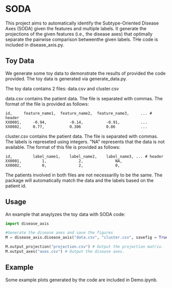 # SODA
This project aims to automatically identify the Subtype-Oriented Disease Axes (SODA) given the features and multiple labels. It generate the projections of the given features (i.e., the disease axes) that optimally separate the pairwise comparison betweenthe given labels. THe code is included in disease_axis.py.

## Toy Data
We generate some toy data to demonstrate the results of provided the code provided. The toy data is generated via generate_data.py.

The toy data contains 2 files: data.csv and cluster.csv

data.csv contains the patient data. The file is separated with commas. The format of the file is provided as follows:
  
```
id,     feature_name1,  feature_name2,  feature_name3,     ... # header
XX0001,     -0.94,          -0.14,          -0.91,         ...
XX0002,     0.77,           0.306           0.86           ...
```


cluster.csv contains the patient data. The file is separated with commas. The labels is represeted using integers. "NA" represents that the data is not available. The format of this file is provided as follows:

```
id,         label_name1,    label_name2,    label_name3, ... # header
XX0001,         1,              2,              NA,
XX0002,         0,              2,              0,
```

The patients involved in both files are not necessarilly to be the same. The package will automatically match the data and the labels based on the patient id.

## Usage

An example that anaylyzes the toy data with SODA code:

```python
import disease_axis

#Generate the disease axes and save the figures
M = disease_axis.disease_axis("data.csv", "cluster.csv", savefig = True)

M.output_projection("projection.csv") # Output the projection matrix.
M.output_axes("axes.csv") # Output the disease axes.

```

## Example

Some example plots generated by the code are included in Demo.ipynb.


